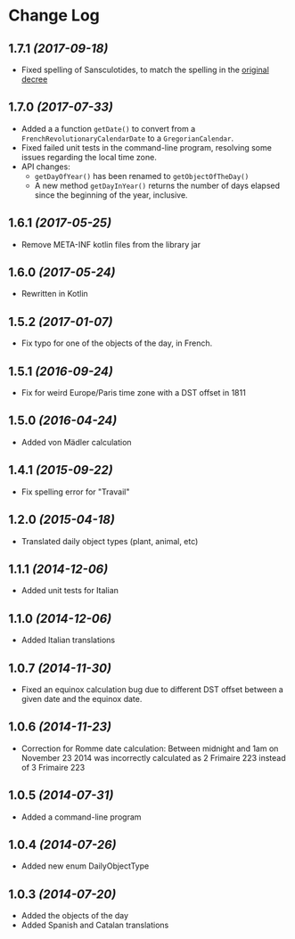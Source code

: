 Change Log
==========

1.7.1  *(2017-09-18)*
--------------------
* Fixed spelling of Sansculotides, to match the spelling in the [original decree](http://1789-1799.blogspot.fr/2011/12/le-calendrier-republicain-14.html)

1.7.0  *(2017-07-33)*
--------------------
* Added a a function `getDate()` to convert from a `FrenchRevolutionaryCalendarDate` to a `GregorianCalendar`.
* Fixed failed unit tests in the command-line program, resolving some issues regarding the local time zone.
* API changes:
  - `getDayOfYear()` has been renamed to `getObjectOfTheDay()`
  - A new method `getDayInYear()` returns the number of days elapsed since the beginning of the year, inclusive.
  
1.6.1  *(2017-05-25)*
--------------------
* Remove META-INF kotlin files from the library jar

1.6.0  *(2017-05-24)*
--------------------
* Rewritten in Kotlin

1.5.2  *(2017-01-07)*
--------------------
* Fix typo for one of the objects of the day, in French.

1.5.1  *(2016-09-24)*
--------------------
* Fix for weird Europe/Paris time zone with a DST offset in 1811

1.5.0  *(2016-04-24)*
--------------------
* Added von Mädler calculation

1.4.1  *(2015-09-22)*
--------------------
* Fix spelling error for "Travail"

1.2.0  *(2015-04-18)*
--------------------
* Translated daily object types (plant, animal, etc)

1.1.1  *(2014-12-06)*
--------------------
* Added unit tests for Italian

1.1.0  *(2014-12-06)*
--------------------
* Added Italian translations

1.0.7  *(2014-11-30)*
--------------------
* Fixed an equinox calculation bug due to different DST offset between a given date and the equinox date.

1.0.6  *(2014-11-23)*
--------------------
* Correction for Romme date calculation: Between midnight and 1am on November 23 2014 was incorrectly calculated as 2 Frimaire 223 instead of 3 Frimaire 223

1.0.5  *(2014-07-31)*
--------------------
* Added a command-line program

1.0.4  *(2014-07-26)*
--------------------
* Added new enum DailyObjectType

1.0.3  *(2014-07-20)*
--------------------
* Added the objects of the day
* Added Spanish and Catalan translations



